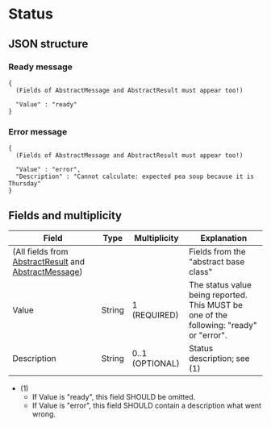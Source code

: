 # Status

## JSON structure

### Ready message

```nohighlight
{
  (Fields of AbstractMessage and AbstractResult must appear too!)
  
  "Value" : "ready"
}
```


### Error message

```nohighlight
{
  (Fields of AbstractMessage and AbstractResult must appear too!)
  
  "Value" : "error",
  "Description" : "Cannot calculate: expected pea soup because it is Thursday"
}
```


## Fields and multiplicity

| Field | Type | Multiplicity | Explanation |
|-|-|-|-|
| (All fields from [AbstractResult](core_abstractresult.md) and [AbstractMessage](core_abstractmessage.md)) | | | Fields from the "abstract base class" |
| Value | String | 1 (REQUIRED) | The status value being reported. This MUST be one of the following: "ready" or "error". |
| Description | String | 0..1 (OPTIONAL) | Status description; see (1) |

- (1)
    - If Value is "ready", this field SHOULD be omitted.
    - If Value is "error", this field SHOULD contain a description what went wrong.
